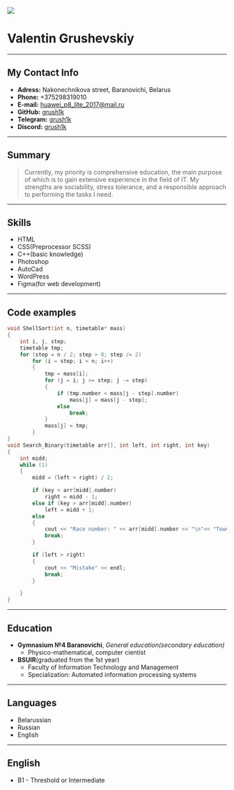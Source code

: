 ![](/rsschool-cv/img/ava1.jpg)
# Valentin Grushevskiy
***
## My Contact Info
- **Adress:** Nakonechnikova street, Baranovichi, Belarus
- **Phone:** +375298319010
- **E-mail:** huawei_p8_lite_2017@mail.ru
- **GitHub:** [grush1k](https://github.com/grush1k)
- **Telegram:** [grush1k](https://t.me/grush1k)
- **Discord:** [grush1k](https://discord.com/channels/@me)
***
## Summary
>Currently, my priority is comprehensive education, the main purpose of which is to gain extensive experience in the field of IT. My strengths are sociability, stress tolerance, and a responsible approach to performing the tasks I need.
***
## Skills
- HTML
- CSS(Preprocessor SCSS)
- C++(basic knowledge)
- Photoshop
- AutoCad
- WordPress
- Figma(for web development)
***
## Code examples
```C++
void ShellSort(int n, timetable* mass)
{
    int i, j, step;
    timetable tmp;
    for (step = n / 2; step > 0; step /= 2)
        for (i = step; i < n; i++)
        {
            tmp = mass[i];
            for (j = i; j >= step; j -= step)
            {
                if (tmp.number < mass[j - step].number)
                    mass[j] = mass[j - step];
                else
                    break;
            }
            mass[j] = tmp;
        }
}
void Search_Binary(timetable arr[], int left, int right, int key)
{
    int midd;
    while (1)
    {
        midd = (left + right) / 2;

        if (key < arr[midd].number)
            right = midd - 1;
        else if (key > arr[midd].number)
            left = midd + 1;
        else
        {
            cout << "Race number: " << arr[midd].number << "\n"<< "Town: " << arr[midd].town << endl;
            break;
        }

        if (left > right)
        {
            cout << "Mistake" << endl;
            break;
        }

    }
}
```
***
## Education
- **Gymnasium №4 Baranovichi**, *General education(secondary education)*
    - Physico-mathematical, computer cientist
- **BSUIR**(graduated from the 1st year)
    - Faculty of Information Technology and Management
    - Specialization: Automated information processing systems
***
## Languages
- Belarussian
- Russian
- English
***
## English
- B1 - Threshold or Intermediate
